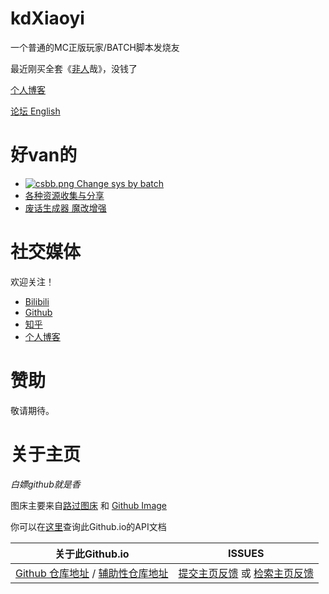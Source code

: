 # kdXiaoyi
一个普通的MC正版玩家/BATCH脚本发烧友

最近刚买全套《[非](//b23.tv/BV1Tb411k7iE)[人](//v.qq.com/x/cover/mzc00200ygmoqes/s0043xi5c9a.html)哉》，没钱了

[个人博客](//kdxiaoyi.github.io/blogs/)

[论坛 English](//github.com/kdXiaoyi/kdxiaoyi.github.io/discussions)

# 好van的
* [![csbb.png](https://s1.ax1x.com/2022/08/21/vyApIs.png) Change sys by batch](/change-sys-by-batch)
* [各种资源收集与分享](/resource-share)
* [废话生成器 魔改增强](/WebApps/BullshitGenerator/spawner.html)

# 社交媒体
欢迎关注！
* [Bilibili](//space.bilibili.com/1987247870)
* [Github](//github.com/kdxiaoyi)
* [知乎](//www.zhihu.com/people/kdxiaoyi)
* [个人博客](/blogs/index)

# 赞助
敬请期待。

# 关于主页
*白嫖github就是香*

图床主要来自[路过图床](//imgse.com) 和 [Github Image](//github.com)

你可以在[这里](/api/index)查询此Github.io的API文档

| 关于此Github.io | ISSUES |
|-|-|
| [Github 仓库地址](//github.com/kdXiaoyi/kdxiaoyi.github.io) / [辅助性仓库地址](//github.com/kdX233/kdx233.github.io) | [提交主页反馈](//github.com/kdXiaoyi/kdxiaoyi.github.io/issues/new/choose) 或 [检索主页反馈](//github.com/kdXiaoyi/kdxiaoyi.github.io/issues?q=is%3Aissue) |